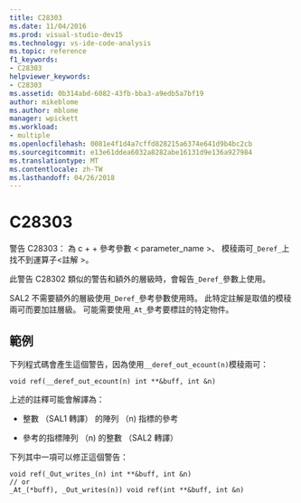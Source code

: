 ```yaml
---
title: C28303
ms.date: 11/04/2016
ms.prod: visual-studio-dev15
ms.technology: vs-ide-code-analysis
ms.topic: reference
f1_keywords:
- C28303
helpviewer_keywords:
- C28303
ms.assetid: 0b314abd-6082-43fb-bba3-a9edb5a7bf19
author: mikeblome
ms.author: mblome
manager: wpickett
ms.workload:
- multiple
ms.openlocfilehash: 0081e4f1d4a7cffd828215a6374e641d9b4bc2cb
ms.sourcegitcommit: e13e61ddea6032a8282abe16131d9e136a927984
ms.translationtype: MT
ms.contentlocale: zh-TW
ms.lasthandoff: 04/26/2018
---
```

# <a name="c28303"></a>C28303
警告 C28303： 為 c + + 參考參數 < parameter_name >、 模稜兩可`_Deref_`上找不到運算子\<註解 >。

 此警告 C28302 類似的警告和額外的層級時，會報告`_Deref_`參數上使用。

 SAL2 不需要額外的層級使用`_Deref_`參考參數使用時。 此特定註解是取值的模稜兩可而要加註層級。 可能需要使用`_At_`參考要標註的特定物件。

## <a name="example"></a>範例
 下列程式碼會產生這個警告，因為使用`__deref_out_ecount(n)`模稜兩可：

```
void ref(__deref_out_ecount(n) int **&buff, int &n)
```

 上述的註釋可能會解譯為：

-   整數 （SAL1 轉譯） 的陣列 （n) 指標的參考

-   參考的指標陣列 （n) 的整數 （SAL2 轉譯）

 下列其中一項可以修正這個警告：

```
void ref(_Out_writes_(n) int **&buff, int &n)
// or
_At_(*buff), _Out_writes(n)) void ref(int **&buff, int &n)

```